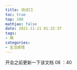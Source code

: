 ```yaml
---
title: 测试CI
toc: true
top: 100
mathjax: false
date: 2021-11-21 01:32:37
tags:
- 熵
categories:
- 生活感悟
---
```

   开会之前更新一下该文档 08 ：40

